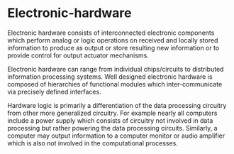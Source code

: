 # Electronic-hardware
Electronic hardware consists of interconnected electronic components which perform analog or logic operations on received and locally stored information to produce as output or store resulting new information or to provide control for output actuator mechanisms.

Electronic hardware can range from individual chips/circuits to distributed information processing systems. Well designed electronic hardware is composed of hierarchies of functional modules which inter-communicate via precisely defined interfaces.

Hardware logic is primarily a differentiation of the data processing circuitry from other more generalized circuitry. For example nearly all computers include a power supply which consists of circuitry not involved in data processing but rather powering the data processing circuits. Similarly, a computer may output information to a computer monitor or audio amplifier which is also not involved in the computational processes.
